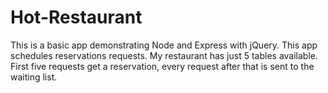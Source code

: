 # Hot-Restaurant

This is a basic app demonstrating Node and Express with jQuery. This app schedules reservations requests. My restaurant has just 5 tables available. First five requests get a reservation, every request after that is sent to the waiting list.

